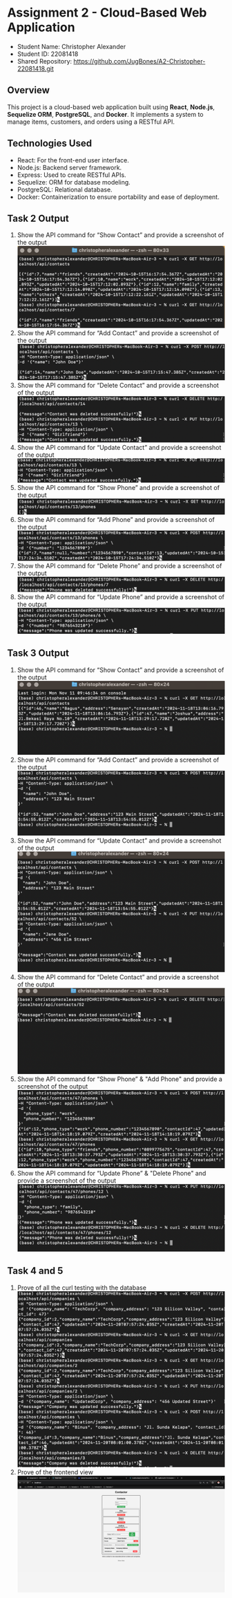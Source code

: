# Assignment 2 - Cloud-Based Web Application

- Student Name: Christopher Alexander  
- Student ID: 22081418
- Shared Repository: https://github.com/JugBones/A2-Christopher-22081418.git

## Overview
This project is a cloud-based web application built using **React**, **Node.js**, **Sequelize ORM**, **PostgreSQL**, and **Docker**. It implements a system to manage items, customers, and orders using a RESTful API. 

## Technologies Used
- React: For the front-end user interface.
- Node.js: Backend server framework.
- Express: Used to create RESTful APIs.
- Sequelize: ORM for database modeling.
- PostgreSQL: Relational database.
- Docker: Containerization to ensure portability and ease of deployment.

## Task 2 Output
1. Show the API command for “Show Contact” and provide a screenshot of the output 
![alt text](https://github.com/JugBones/A2-Christopher-22081418/blob/main/TASK%202%20-%20API/API%20GET%20CONTACTS.png)
2. Show the API command for “Add Contact” and provide a screenshot of the output 
![alt text](https://github.com/JugBones/A2-Christopher-22081418/blob/main/TASK%202%20-%20API/API%20POST%20CONTACTS.png)
3. Show the API command for “Delete Contact” and provide a screenshot of the output 
![alt text](https://github.com/JugBones/A2-Christopher-22081418/blob/main/TASK%202%20-%20API/API%20DELETE%20AND%20PUT%20CONTACTS.png)
4. Show the API command for “Update Contact” and provide a screenshot of the output 
![alt text](https://github.com/JugBones/A2-Christopher-22081418/blob/main/TASK%202%20-%20API/API%20PUT%20CONTACTS.png)
5. Show the API command for “Show Phone” and provide a screenshot of the output 
![alt text](https://github.com/JugBones/A2-Christopher-22081418/blob/main/TASK%202%20-%20API/API%20GET%20PHONES.png)
6. Show the API command for “Add Phone” and provide a screenshot of the output 
![alt text](https://github.com/JugBones/A2-Christopher-22081418/blob/main/TASK%202%20-%20API/API%20POST%20PHONE.png)
7. Show the API command for “Delete Phone” and provide a screenshot of the output 
![alt text](https://github.com/JugBones/A2-Christopher-22081418/blob/main/TASK%202%20-%20API/API%20DELETE%20PHONES.png)
8. Show the API command for “Update Phone” and provide a screenshot of the output 
![alt text](https://github.com/JugBones/A2-Christopher-22081418/blob/main/TASK%202%20-%20API/API%20PUT%20PHONES.png)

## Task 3 Output
1. Show the API command for “Show Contact” and provide a screenshot of the output 
![alt text](https://github.com/JugBones/A2-Christopher-22081418/blob/main/TASK%203%20-%20API/API%20GET%20CONTACTS.png)
2. Show the API command for “Add Contact” and provide a screenshot of the output 
![alt text](https://github.com/JugBones/A2-Christopher-22081418/blob/main/TASK%203%20-%20API/API%20POST%20CONTACTS.png)
3. Show the API command for “Update Contact” and provide a screenshot of the output 
![alt text](https://github.com/JugBones/A2-Christopher-22081418/blob/main/TASK%203%20-%20API/API%20PUT%20CONTACTS.png)
4. Show the API command for “Delete Contact” and provide a screenshot of the output 
![alt text](https://github.com/JugBones/A2-Christopher-22081418/blob/main/TASK%203%20-%20API/API%20DELETE%20CONTACTS.png)
5. Show the API command for “Show Phone” & "Add Phone" and provide a screenshot of the output 
![alt text](https://github.com/JugBones/A2-Christopher-22081418/blob/main/TASK%203%20-%20API/API%20GET%20AND%20POST%20PHONES.png)
6. Show the API command for “Update Phone” & "Delete Phone" and provide a screenshot of the output 
![alt text](https://github.com/JugBones/A2-Christopher-22081418/blob/main/TASK%203%20-%20API/API%20PUT%20AND%20DELETE%20PHONES.png)

## Task 4 and 5  
1. Prove of all the curl testing with the database
![alt text](https://github.com/JugBones/A2-Christopher-22081418/blob/main/TASK%204%20-%20API/Screenshot%202024-11-20%20at%2015.02.03.png)
1. Prove of the frontend view
![alt text](https://github.com/JugBones/A2-Christopher-22081418/blob/main/TASK%204%20-%20API/Frontend-Prove.png)
